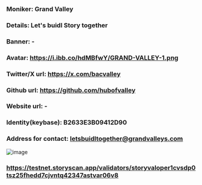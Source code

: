 ### Moniker: Grand Valley

### Details: Let's buidl Story together

### Banner: -

### Avatar: https://i.ibb.co/hdMBfwY/GRAND-VALLEY-1.png

### Twitter/X url: https://x.com/bacvalley

### Github url: https://github.com/hubofvalley

### Website url: -

### Identity(keybase): B2633E3B09412D90

### Address for contact: letsbuidltogether@grandvalleys.com

![image](https://github.com/user-attachments/assets/1e72d1b8-63cf-49b4-9a57-fdf95a9d7ba1)

### https://testnet.storyscan.app/validators/storyvaloper1cvsdp0tsz25fhedd7cjvntq42347astvar06v8